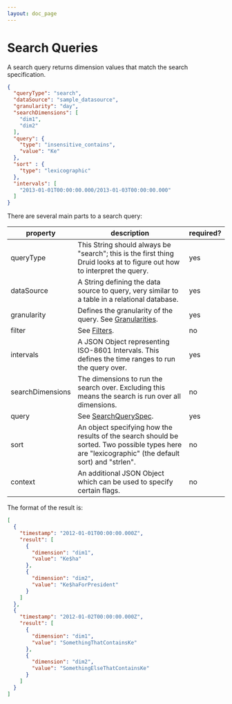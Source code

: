 ```yaml
---
layout: doc_page
---
```

# Search Queries
A search query returns dimension values that match the search specification.

```json
{
  "queryType": "search",
  "dataSource": "sample_datasource",
  "granularity": "day",
  "searchDimensions": [
    "dim1",
    "dim2"
  ],
  "query": {
    "type": "insensitive_contains",
    "value": "Ke"
  },
  "sort" : {
    "type": "lexicographic"
  },
  "intervals": [
    "2013-01-01T00:00:00.000/2013-01-03T00:00:00.000"
  ]
}
```

There are several main parts to a search query:

|property|description|required?|
|--------|-----------|---------|
|queryType|This String should always be "search"; this is the first thing Druid looks at to figure out how to interpret the query.|yes|
|dataSource|A String defining the data source to query, very similar to a table in a relational database.|yes|
|granularity|Defines the granularity of the query. See [Granularities](Granularities.html).|yes|
|filter|See [Filters](Filters.html).|no|
|intervals|A JSON Object representing ISO-8601 Intervals. This defines the time ranges to run the query over.|yes|
|searchDimensions|The dimensions to run the search over. Excluding this means the search is run over all dimensions.|no|
|query|See [SearchQuerySpec](SearchQuerySpec.html).|yes|
|sort|An object specifying how the results of the search should be sorted. Two possible types here are "lexicographic" (the default sort) and "strlen".|no|
|context|An additional JSON Object which can be used to specify certain flags.|no|

The format of the result is:

```json
[
  {
    "timestamp": "2012-01-01T00:00:00.000Z",
    "result": [
      {
        "dimension": "dim1",
        "value": "Ke$ha"
      },
      {
        "dimension": "dim2",
        "value": "Ke$haForPresident"
      }
    ]
  },
  {
    "timestamp": "2012-01-02T00:00:00.000Z",
    "result": [
      {
        "dimension": "dim1",
        "value": "SomethingThatContainsKe"
      },
      {
        "dimension": "dim2",
        "value": "SomethingElseThatContainsKe"
      }
    ]
  }
]
```
